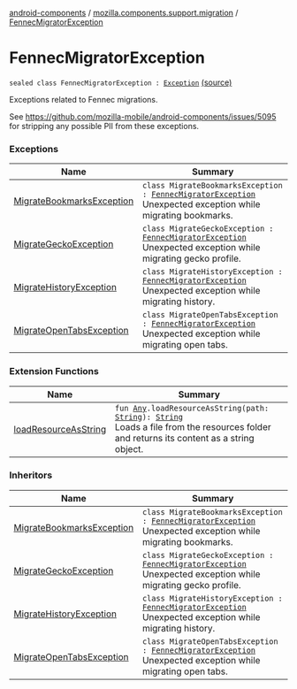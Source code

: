 [android-components](../../index.md) / [mozilla.components.support.migration](../index.md) / [FennecMigratorException](./index.md)

# FennecMigratorException

`sealed class FennecMigratorException : `[`Exception`](https://developer.android.com/reference/java/lang/Exception.html) [(source)](https://github.com/mozilla-mobile/android-components/blob/master/components/support/migration/src/main/java/mozilla/components/support/migration/FennecMigrator.kt#L76)

Exceptions related to Fennec migrations.

See https://github.com/mozilla-mobile/android-components/issues/5095 for stripping any possible PII from these
exceptions.

### Exceptions

| Name | Summary |
|---|---|
| [MigrateBookmarksException](-migrate-bookmarks-exception/index.md) | `class MigrateBookmarksException : `[`FennecMigratorException`](./index.md)<br>Unexpected exception while migrating bookmarks. |
| [MigrateGeckoException](-migrate-gecko-exception/index.md) | `class MigrateGeckoException : `[`FennecMigratorException`](./index.md)<br>Unexpected exception while migrating gecko profile. |
| [MigrateHistoryException](-migrate-history-exception/index.md) | `class MigrateHistoryException : `[`FennecMigratorException`](./index.md)<br>Unexpected exception while migrating history. |
| [MigrateOpenTabsException](-migrate-open-tabs-exception/index.md) | `class MigrateOpenTabsException : `[`FennecMigratorException`](./index.md)<br>Unexpected exception while migrating open tabs. |

### Extension Functions

| Name | Summary |
|---|---|
| [loadResourceAsString](../../mozilla.components.support.test.file/kotlin.-any/load-resource-as-string.md) | `fun `[`Any`](https://kotlinlang.org/api/latest/jvm/stdlib/kotlin/-any/index.html)`.loadResourceAsString(path: `[`String`](https://kotlinlang.org/api/latest/jvm/stdlib/kotlin/-string/index.html)`): `[`String`](https://kotlinlang.org/api/latest/jvm/stdlib/kotlin/-string/index.html)<br>Loads a file from the resources folder and returns its content as a string object. |

### Inheritors

| Name | Summary |
|---|---|
| [MigrateBookmarksException](-migrate-bookmarks-exception/index.md) | `class MigrateBookmarksException : `[`FennecMigratorException`](./index.md)<br>Unexpected exception while migrating bookmarks. |
| [MigrateGeckoException](-migrate-gecko-exception/index.md) | `class MigrateGeckoException : `[`FennecMigratorException`](./index.md)<br>Unexpected exception while migrating gecko profile. |
| [MigrateHistoryException](-migrate-history-exception/index.md) | `class MigrateHistoryException : `[`FennecMigratorException`](./index.md)<br>Unexpected exception while migrating history. |
| [MigrateOpenTabsException](-migrate-open-tabs-exception/index.md) | `class MigrateOpenTabsException : `[`FennecMigratorException`](./index.md)<br>Unexpected exception while migrating open tabs. |
